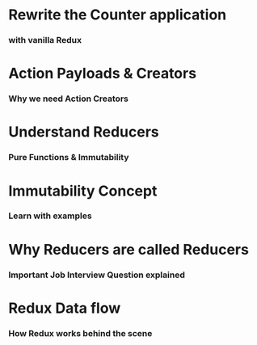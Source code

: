 # Rewrite the Counter application
### with vanilla Redux

# Action Payloads & Creators
### Why we need Action Creators

# Understand Reducers
### Pure Functions & Immutability

# Immutability Concept
### Learn with examples

# Why Reducers are called Reducers
### Important Job Interview Question explained

# Redux Data flow
### How Redux works behind the scene